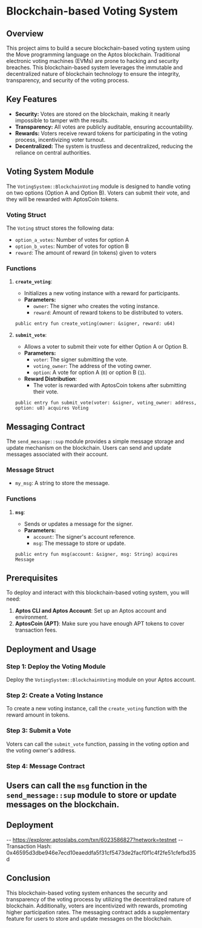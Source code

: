 # Blockchain-based Voting System

## Overview

This project aims to build a secure blockchain-based voting system using the Move programming language on the Aptos blockchain. Traditional electronic voting machines (EVMs) are prone to hacking and security breaches. This blockchain-based system leverages the immutable and decentralized nature of blockchain technology to ensure the integrity, transparency, and security of the voting process.

## Key Features

- **Security:** Votes are stored on the blockchain, making it nearly impossible to tamper with the results.
- **Transparency:** All votes are publicly auditable, ensuring accountability.
- **Rewards:** Voters receive reward tokens for participating in the voting process, incentivizing voter turnout.
- **Decentralized:** The system is trustless and decentralized, reducing the reliance on central authorities.

## Voting System Module

The `VotingSystem::BlockchainVoting` module is designed to handle voting on two options (Option A and Option B). Voters can submit their vote, and they will be rewarded with AptosCoin tokens.

### Voting Struct

The `Voting` struct stores the following data:

- `option_a_votes`: Number of votes for option A
- `option_b_votes`: Number of votes for option B
- `reward`: The amount of reward (in tokens) given to voters

### Functions

1. **`create_voting`**: 
   - Initializes a new voting instance with a reward for participants.
   - **Parameters:**
     - `owner`: The signer who creates the voting instance.
     - `reward`: Amount of reward tokens to be distributed to voters.

   ```move
   public entry fun create_voting(owner: &signer, reward: u64)
   ```

2. **`submit_vote`**:
   - Allows a voter to submit their vote for either Option A or Option B.
   - **Parameters:**
     - `voter`: The signer submitting the vote.
     - `voting_owner`: The address of the voting owner.
     - `option`: A vote for option A (`0`) or option B (`1`).
   - **Reward Distribution**:
     - The voter is rewarded with AptosCoin tokens after submitting their vote.

   ```move
   public entry fun submit_vote(voter: &signer, voting_owner: address, option: u8) acquires Voting
   ```

## Messaging Contract

The `send_message::sup` module provides a simple message storage and update mechanism on the blockchain. Users can send and update messages associated with their account.

### Message Struct

- `my_msg`: A string to store the message.

### Functions

1. **`msg`**:
   - Sends or updates a message for the signer.
   - **Parameters:**
     - `account`: The signer's account reference.
     - `msg`: The message to store or update.

   ```move
   public entry fun msg(account: &signer, msg: String) acquires Message
   ```

## Prerequisites

To deploy and interact with this blockchain-based voting system, you will need:

1. **Aptos CLI and Aptos Account**: Set up an Aptos account and environment.
2. **AptosCoin (APT)**: Make sure you have enough APT tokens to cover transaction fees.

## Deployment and Usage

### Step 1: Deploy the Voting Module

Deploy the `VotingSystem::BlockchainVoting` module on your Aptos account.

### Step 2: Create a Voting Instance

To create a new voting instance, call the `create_voting` function with the reward amount in tokens.

### Step 3: Submit a Vote

Voters can call the `submit_vote` function, passing in the voting option and the voting owner's address.

### Step 4: Message Contract

Users can call the `msg` function in the `send_message::sup` module to store or update messages on the blockchain.
---
## Deployment
-- https://explorer.aptoslabs.com/txn/6023586827?network=testnet
-- Transaction Hash: 0x46595d3dbe946e7ecd10eaeddfa5f31cf5473de2facf0f1c4f2fe51cfefbd35d


## Conclusion

This blockchain-based voting system enhances the security and transparency of the voting process by utilizing the decentralized nature of blockchain. Additionally, voters are incentivized with rewards, promoting higher participation rates. The messaging contract adds a supplementary feature for users to store and update messages on the blockchain.
